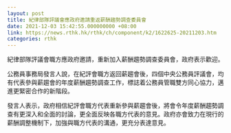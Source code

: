 ```yaml
---
layout: post
title: 紀律部隊評議會應政府邀請重返薪酬趨勢調查委員會
date: 2021-12-03 15:42:55.000000000 +08:00
link: https://news.rthk.hk/rthk/ch/component/k2/1622625-20211203.htm
categories: rthk
---
```


紀律部隊評議會職方應政府邀請，重新加入薪酬趨勢調查委員會，政府表示歡迎。

公務員事務局發言人說，在紀評會職方返回薪趨會後，四個中央公務員評議會，均有代表參與薪趨會的年度薪酬趨勢調查工作，標誌着公務員管職雙方同心協力，邁進更緊密合作的新階段。

發言人表示，政府相信紀評會職方代表重新參與薪趨會後，將會令年度薪酬趨勢調查有更深入和全面的討論，更全面反映各職方代表的意見。政府亦會致力在現行的薪酬調整機制下，加強與職方代表的溝通，更充分表達意見。
